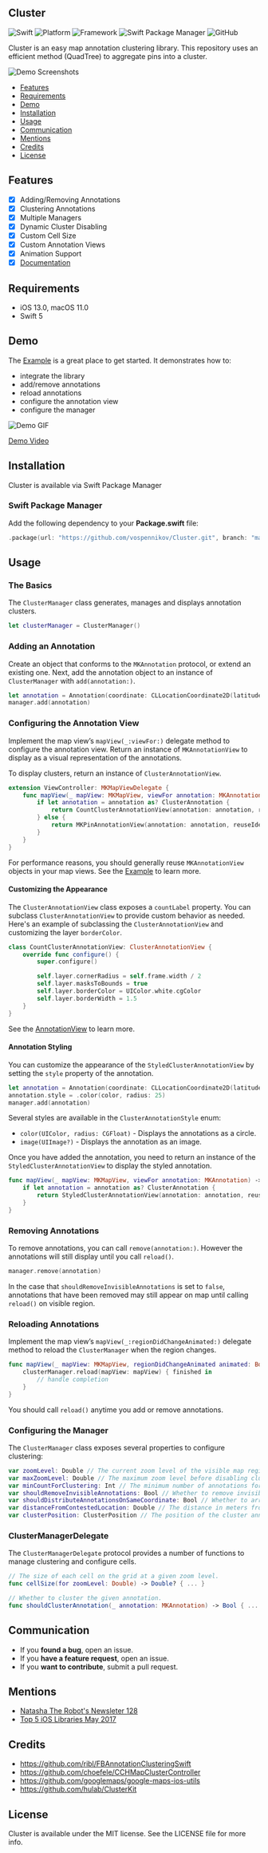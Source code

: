 ## Cluster
![Swift](https://img.shields.io/badge/Swift-5.8-orange?style=flat)
![Platform](https://img.shields.io/badge/Platform-iOS%2013%20%7C%20macOS%2011-orange)
![Framework](https://img.shields.io/badge/Framework-UIKit-orange)
![Swift Package Manager](https://img.shields.io/badge/Swift_Package_Manager-compatible-orange?style=flat)
![GitHub](https://img.shields.io/badge/Licence-MIT-orange)

Cluster is an easy map annotation clustering library. This repository uses an efficient method (QuadTree) to aggregate pins into a cluster.

![Demo Screenshots](https://raw.githubusercontent.com/efremidze/Cluster/master/Images/demo.png)

- [Features](#features)
- [Requirements](#requirements)
- [Demo](#demo)
- [Installation](#installation)
- [Usage](#usage)
- [Communication](#communication)
- [Mentions](#mentions)
- [Credits](#credits)
- [License](#license)

## Features

- [x] Adding/Removing Annotations
- [x] Clustering Annotations
- [x] Multiple Managers
- [x] Dynamic Cluster Disabling
- [x] Custom Cell Size
- [x] Custom Annotation Views
- [x] Animation Support
- [x] [Documentation](https://efremidze.github.io/Cluster)

## Requirements

- iOS 13.0, macOS 11.0
- Swift 5

## Demo

The [Example](Example) is a great place to get started. It demonstrates how to:

- integrate the library
- add/remove annotations
- reload annotations
- configure the annotation view
- configure the manager

![Demo GIF](https://thumbs.gfycat.com/BoringUnhealthyAngelwingmussel-size_restricted.gif)

[Demo Video](https://gfycat.com/BoringUnhealthyAngelwingmussel)

## Installation

Cluster is available via Swift Package Manager

### Swift Package Manager

Add the following dependency to your **Package.swift** file:

```swift
.package(url: "https://github.com/vospennikov/Cluster.git", branch: "master")
```

## Usage

### The Basics
The `ClusterManager` class generates, manages and displays annotation clusters.

```swift
let clusterManager = ClusterManager()
```

### Adding an Annotation

Create an object that conforms to the `MKAnnotation` protocol, or extend an existing one. Next, add the annotation object to an instance of `ClusterManager` with `add(annotation:)`.

```swift
let annotation = Annotation(coordinate: CLLocationCoordinate2D(latitude: 21.283921, longitude: -157.831661))
manager.add(annotation)
```

### Configuring the Annotation View

Implement the map view’s `mapView(_:viewFor:)` delegate method to configure the annotation view. Return an instance of `MKAnnotationView` to display as a visual representation of the annotations.

To display clusters, return an instance of `ClusterAnnotationView`.

```swift
extension ViewController: MKMapViewDelegate {
    func mapView(_ mapView: MKMapView, viewFor annotation: MKAnnotation) -> MKAnnotationView? {
        if let annotation = annotation as? ClusterAnnotation {
            return CountClusterAnnotationView(annotation: annotation, reuseIdentifier: "cluster")
        } else {
            return MKPinAnnotationView(annotation: annotation, reuseIdentifier: "pin")
        }
    }
}
```

For performance reasons, you should generally reuse `MKAnnotationView` objects in your map views. See the [Example](Example) to learn more.

#### Customizing the Appearance

The `ClusterAnnotationView` class exposes a `countLabel` property. You can subclass `ClusterAnnotationView` to provide custom behavior as needed. Here's an example of subclassing the  `ClusterAnnotationView` and customizing the layer `borderColor`.

```swift
class CountClusterAnnotationView: ClusterAnnotationView {
    override func configure() {
        super.configure()

        self.layer.cornerRadius = self.frame.width / 2
        self.layer.masksToBounds = true
        self.layer.borderColor = UIColor.white.cgColor
        self.layer.borderWidth = 1.5
    }
}
```

See the [AnnotationView](Example/AnnotationView.swift) to learn more.

#### Annotation Styling

You can customize the appearance of the `StyledClusterAnnotationView` by setting the `style` property of the annotation.

```swift
let annotation = Annotation(coordinate: CLLocationCoordinate2D(latitude: 21.283921, longitude: -157.831661))
annotation.style = .color(color, radius: 25)
manager.add(annotation)
```

Several styles are available in the `ClusterAnnotationStyle` enum:
- `color(UIColor, radius: CGFloat)` - Displays the annotations as a circle. 
- `image(UIImage?)` - Displays the annotation as an image.

Once you have added the annotation, you need to return an instance of the `StyledClusterAnnotationView` to display the styled annotation.

```swift
func mapView(_ mapView: MKMapView, viewFor annotation: MKAnnotation) -> MKAnnotationView? {
    if let annotation = annotation as? ClusterAnnotation {
        return StyledClusterAnnotationView(annotation: annotation, reuseIdentifier: identifier, style: style)
    }
}
```

### Removing Annotations

To remove annotations, you can call `remove(annotation:)`. However the annotations will still display until you call `reload()`.

```swift
manager.remove(annotation)
```

In the case that `shouldRemoveInvisibleAnnotations` is set to `false`, annotations that have been removed may still appear on map until calling `reload()` on visible region.

### Reloading Annotations

Implement the map view’s `mapView(_:regionDidChangeAnimated:)` delegate method to reload the `ClusterManager` when the region changes.

```swift
func mapView(_ mapView: MKMapView, regionDidChangeAnimated animated: Bool) {
    clusterManager.reload(mapView: mapView) { finished in
        // handle completion
    }
}
```

You should call `reload()` anytime you add or remove annotations.

### Configuring the Manager

The `ClusterManager` class exposes several properties to configure clustering:

```swift
var zoomLevel: Double // The current zoom level of the visible map region.
var maxZoomLevel: Double // The maximum zoom level before disabling clustering.
var minCountForClustering: Int // The minimum number of annotations for a cluster. The default is `2`.
var shouldRemoveInvisibleAnnotations: Bool // Whether to remove invisible annotations. The default is `true`.
var shouldDistributeAnnotationsOnSameCoordinate: Bool // Whether to arrange annotations in a circle if they have the same coordinate. The default is `true`.
var distanceFromContestedLocation: Double // The distance in meters from contested location when the annotations have the same coordinate. The default is `3`.
var clusterPosition: ClusterPosition // The position of the cluster annotation. The default is `.nearCenter`.
```

### ClusterManagerDelegate

The  `ClusterManagerDelegate` protocol provides a number of functions to manage clustering and configure cells.

```swift
// The size of each cell on the grid at a given zoom level.
func cellSize(for zoomLevel: Double) -> Double? { ... }

// Whether to cluster the given annotation.
func shouldClusterAnnotation(_ annotation: MKAnnotation) -> Bool { ... }
```

## Communication

- If you **found a bug**, open an issue.
- If you **have a feature request**, open an issue.
- If you **want to contribute**, submit a pull request.

## Mentions

- [Natasha The Robot's Newsleter 128](https://swiftnews.curated.co/issues/128#start)
- [Top 5 iOS Libraries May 2017](https://medium.cobeisfresh.com/top-5-ios-libraries-may-2017-6e3ac5077473)

## Credits

* https://github.com/ribl/FBAnnotationClusteringSwift
* https://github.com/choefele/CCHMapClusterController
* https://github.com/googlemaps/google-maps-ios-utils
* https://github.com/hulab/ClusterKit

## License

Cluster is available under the MIT license. See the LICENSE file for more info.
